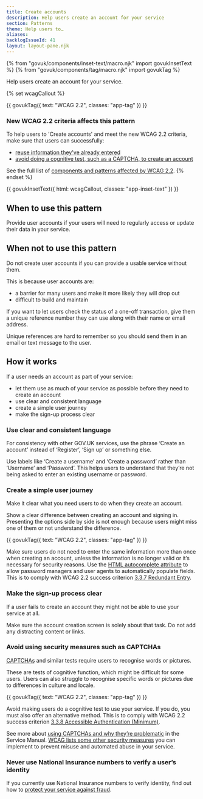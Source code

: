 ```yaml
---
title: Create accounts
description: Help users create an account for your service
section: Patterns
theme: Help users to…
aliases:
backlogIssueId: 41
layout: layout-pane.njk
---
```


{% from "govuk/components/inset-text/macro.njk" import govukInsetText %}
{% from "govuk/components/tag/macro.njk" import govukTag %}

Help users create an account for your service.

{% set wcagCallout %}

{{ govukTag({
  text: "WCAG 2.2",
  classes: "app-tag"
}) }}

### New WCAG 2.2 criteria affects this pattern

To help users to 'Create accounts' and meet the new WCAG 2.2 criteria, make sure that users can successfully:

- [reuse information they've already entered](/patterns/create-accounts/#wcag-reuse-account-information)
- [avoid doing a cognitive test, such as a CAPTCHA, to create an account](/patterns/create-accounts/#wcag-avoid-cognitive-test)

See the full list of [components and patterns affected by WCAG 2.2](/accessibility/wcag-2.2/#components-and-patterns-affected-in-the-design-system).
{% endset %}

{{ govukInsetText({
  html: wcagCallout,
  classes: "app-inset-text"
}) }}

## When to use this pattern

Provide user accounts if your users will need to regularly access or update their data in your service.

## When not to use this pattern

Do not create user accounts if you can provide a usable service without them.

This is because user accounts are:

- a barrier for many users and make it more likely they will drop out
- difficult to build and maintain

If you want to let users check the status of a one-off transaction, give them a unique reference number they can use along with their name or email address.

Unique references are hard to remember so you should send them in an email or text message to the user.

## How it works

If a user needs an account as part of your service:

- let them use as much of your service as possible before they need to create an account
- use clear and consistent language
- create a simple user journey
- make the sign-up process clear

### Use clear and consistent language

For consistency with other GOV.UK services, use the phrase ‘Create an account’ instead of ‘Register’, ‘Sign up’ or something else.

Use labels like ‘Create a username’ and ‘Create a password’ rather than ‘Username’ and ‘Password’. This helps users to understand that they’re not being asked to enter an existing username or password.

### Create a simple user journey

Make it clear what you need users to do when they create an account.

Show a clear difference between creating an account and signing in. Presenting the options side by side is not enough because users might miss one of them or not understand the&nbsp;difference.

<div class="app-wcag-22" id="wcag-reuse-account-information" role="note">
  {{ govukTag({
    text: "WCAG 2.2",
    classes: "app-tag"
  }) }}
  <p>Make sure users do not need to enter the same information more than once when creating an account, unless the information is no longer valid or it’s necessary for security reasons. Use the <a href="https://developer.mozilla.org/en-US/docs/Web/HTML/Attributes/autocomplete">HTML autocomplete attribute</a> to allow password managers and user agents to automatically populate fields. This is to comply with WCAG 2.2 success criterion <a href="https://www.w3.org/WAI/WCAG22/Understanding/redundant-entry.html">3.3.7 Redundant Entry</a>.</p>
</div>

### Make the sign-up process clear

If a user fails to create an account they might not be able to use your service at all.

Make sure the account creation screen is solely about that task. Do not add any distracting content or links.

### Avoid using security measures such as CAPTCHAs

<abbr title="Completely Automated Public Turing Test to Tell Computers and Humans Apart">CAPTCHAs</abbr> and similar tests require users to recognise words or pictures.

These are tests of cognitive function, which might be difficult for some users. Users can also struggle to recognise specific words or pictures due to differences in culture and locale.

<div class="app-wcag-22" id="wcag-avoid-cognitive-test" role="note">
  {{ govukTag({
    text: "WCAG 2.2",
    classes: "app-tag"
  }) }}
  <p>Avoid making users do a cognitive test to use your service. If you do, you must also offer an alternative method. This is to comply with WCAG 2.2 success criterion <a href="https://www.w3.org/WAI/WCAG22/Understanding/accessible-authentication-minimum">3.3.8 Accessible Authentication (Minimum)</a>.</p>
  <p>See more about <a href="https://www.gov.uk/service-manual/technology/using-captchas">using CAPTCHAs and why they’re problematic</a> in the Service Manual. <a href="https://www.w3.org/WAI/WCAG22/Understanding/accessible-authentication-minimum#object-recognition">WCAG lists some other security measures</a> you can implement to prevent misuse and automated abuse in your service.</p>
</div>

### Never use National Insurance numbers to verify a user’s identity

If you currently use National Insurance numbers to verify identity, find out how to [protect your service against fraud](https://www.gov.uk/service-manual/technology/protecting-your-service-against-fraud#avoid-using-national-insurance-numbers-to-verify-identity).
